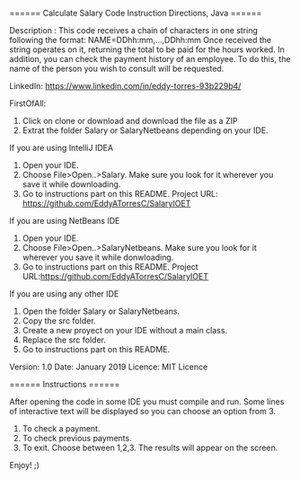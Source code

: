 ====== Calculate Salary Code Instruction Directions, Java ====== 

Description :       This code receives a chain of characters in one string following the format: NAME=DDhh:mm,...,DDhh:mm
Once received the string operates on it, returning the total to be paid for the hours worked.
In addition, you can check the payment history of an employee. To do this, the name of the person you wish to consult will be requested.

LinkedIn: https://www.linkedin.com/in/eddy-torres-93b229b4/

FirstOfAll:
1. Click on clone or download and download the file as a ZIP
2. Extrat the folder Salary or SalaryNetbeans depending on your IDE.

If you are using IntelliJ IDEA
1. Open your IDE.
2. Choose File>Open..>Salary. Make sure you look for it wherever you save it while downloading.
3. Go to instructions part on this README.
Project URL: https://github.com/EddyATorresC/SalaryIOET       

If you are using NetBeans IDE
1. Open your IDE.
2. Choose File>Open..>SalaryNetbeans. Make sure you look for it wherever you save it while donwloading.
3. Go to instructions part on this README.
Project URL:https://github.com/EddyATorresC/SalaryIOET 

If you are using any other IDE
1. Open the folder Salary or SalaryNetbeans.
2. Copy the src folder.
3. Create a new proyect on your IDE without a main class.
4. Replace the src folder.
5. Go to instructions part on this README.

Version: 1.0
Date:    January 2019
Licence: MIT Licence

====== Instructions ======

After opening the code in some IDE you must compile and run. Some lines of interactive text will be displayed so you can choose an option from 3.
1. To check a payment.
2. To check previous payments.
0. To exit.
Choose between 1,2,3.
The results will appear on the screen.

Enjoy! ;)
